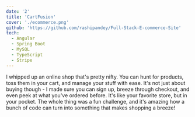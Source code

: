 ```yaml
---
date: '2'
title: 'CartFusion'
cover: './ecommerce.png'
github: 'https://github.com/rashipandey/Full-Stack-E-commerce-Site'
tech:
  - Angular
  - Spring Boot
  - MySQL
  - TypeScript
  - Stripe
---
```


I whipped up an online shop that's pretty nifty. You can hunt for products, toss them in your cart, and manage your stuff with ease. It's not just about buying though - I made sure you can sign up, breeze through checkout, and even peek at what you've ordered before. It's like your favorite store, but in your pocket. The whole thing was a fun challenge, and it's amazing how a bunch of code can turn into something that makes shopping a breeze!